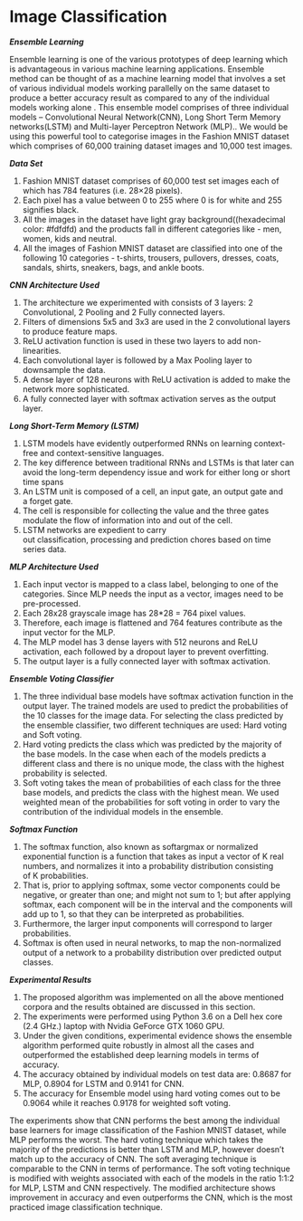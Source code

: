 # Image Classification

_**Ensemble Learning**_

Ensemble learning is one of the various prototypes of deep learning which is advantageous in various machine learning applications. Ensemble method can be thought of as a machine learning model that involves a set of various individual models working parallelly on the same dataset to produce a better accuracy result as compared to any of the individual models working alone . This ensemble model comprises of three individual models – Convolutional Neural Network(CNN), Long Short Term Memory networks(LSTM) and Multi-layer Perceptron Network (MLP).. We would be using this powerful tool to categorise images in the Fashion MNIST dataset which comprises of 60,000 training dataset images and 10,000 test images.

_**Data Set**_

1. Fashion MNIST dataset comprises of 60,000 test set images each of which has 784 features (i.e. 28×28 pixels).
2. Each pixel has a value between 0 to 255 where 0 is for white and 255 signifies black.
3. All the images in the dataset have light gray background((hexadecimal color: #fdfdfd) and the products fall in different categories like -  men, women, kids and neutral.
4. All the images of Fashion MNIST dataset  are classified into one of the following 10 categories - t-shirts, trousers, pullovers, dresses, coats, sandals, shirts, sneakers,     bags, and ankle boots.

_**CNN Architecture Used**_

1. The architecture we experimented with consists of 3 layers: 2 Convolutional, 2 Pooling and 2 Fully connected layers.
2. Filters of dimensions 5x5 and 3x3 are used in the 2 convolutional layers to produce feature maps.
3. ReLU activation function is used in these two layers to add non-linearities. 
4. Each convolutional layer is followed by a Max Pooling layer to downsample the data.
5. A dense layer of 128 neurons with ReLU activation is added to make the network more sophisticated. 
6. A fully connected layer with softmax activation serves as the output layer.

_**Long Short-Term Memory (LSTM)**_

1. LSTM models have evidently outperformed RNNs on learning context-free and context-sensitive languages.
2. The key difference between traditional RNNs and LSTMs is that later can avoid the long-term dependency issue and work for either long or short time spans
3. An LSTM unit is composed of a cell, an input gate, an output gate and a forget gate.
4. The cell is responsible for collecting the value and the three gates modulate the flow of information into and out of the cell.
5. LSTM networks are expedient to carry out classification, processing and prediction chores based on time series data.

_**MLP Architecture Used**_

1. Each input vector is mapped to a class label, belonging to one of the categories. Since MLP needs the input as a vector, images need to be pre-processed. 
2. Each 28x28 grayscale image has 28*28 = 764 pixel values. 
3. Therefore, each image is flattened and 764 features contribute as the input vector for the MLP. 
4. The MLP model has 3 dense layers with 512 neurons and ReLU activation, each followed by a dropout layer to prevent overfitting. 
5. The output layer is a fully connected layer with softmax activation. 

_**Ensemble Voting Classifier**_

1. The three individual base models have softmax activation function in the output layer. The trained models are used to predict the probabilities of the 10 classes for the image data. For selecting the class predicted by the ensemble classifier, two different techniques are used: Hard voting and Soft voting. 
2. Hard voting predicts the class which was predicted by the majority of the base models. In the case when each of the models predicts a different class and there is no unique mode, the class with the highest probability is selected. 
3. Soft voting takes the mean of probabilities of each class for the three base models, and predicts the class with the highest mean. We used weighted mean of the probabilities for soft voting in order to vary the contribution of the individual models in the ensemble.

_**Softmax Function**_

1. The softmax function, also known as softargmax or normalized exponential function is a function that takes as input a vector of K real numbers, and normalizes it into a probability distribution consisting of K probabilities. 
2. That is, prior to applying softmax, some vector components could be negative, or greater than one; and might not sum to 1; but after applying softmax, each component will be in the interval and the components will add up to 1, so that they can be interpreted as probabilities.
3. Furthermore, the larger input components will correspond to larger probabilities.
4. Softmax is often used in neural networks, to map the non-normalized output of a network to a probability distribution over predicted output classes.

_**Experimental Results**_

1. The proposed algorithm was implemented on all the above mentioned corpora and the results obtained are discussed in this section. 
2. The experiments were performed using Python 3.6 on a Dell hex core (2.4 GHz.) laptop with Nvidia GeForce GTX 1060 GPU. 
3. Under the given conditions, experimental evidence shows the ensemble algorithm performed quite robustly in almost all the cases and outperformed the established deep learning models in terms of accuracy. 
4. The accuracy obtained by individual models on test data are: 0.8687 for MLP, 0.8904 for LSTM and 0.9141 for CNN.
5. The accuracy for Ensemble model using hard voting comes out to be 0.9064 while it reaches 0.9178 for weighted soft voting.

The experiments show that CNN performs the best among the individual base learners for image classification of the Fashion MNIST dataset, while MLP performs the worst. The hard voting technique which takes the majority of the predictions is better than LSTM and MLP, however doesn’t match up to the accuracy of CNN. The soft averaging technique is comparable to the CNN in terms of performance. The soft voting technique is modified with weights associated with each of the models in the ratio 1:1:2 for MLP, LSTM and CNN respectively. The modified architecture shows improvement in accuracy and even outperforms the CNN, which is the most practiced image classification technique. 














